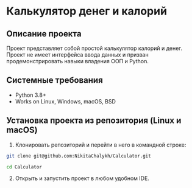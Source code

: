 Калькулятор денег и калорий
=====

Описание проекта
----------
Проект представляет собой простой калькулятор калорий и денег. Проект не имеет интерфейса ввода данных и призван продемонстрировать навыки владения ООП и Python.

Системные требования
----------
* Python 3.8+
* Works on Linux, Windows, macOS, BSD

Установка проекта из репозитория (Linux и macOS)
----------
1. Клонировать репозиторий и перейти в него в командной строке:
```bash
git clone git@github.com:NikitaChalykh/Calculator.git

cd Calculator
```
2.  Открыть и запустить проект в любом удобном IDE.
